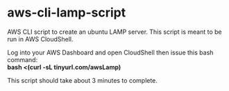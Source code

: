 # aws-cli-lamp-script
AWS CLI script to create an ubuntu LAMP server. This script is meant to be run in AWS CloudShell.

Log into your AWS Dashboard and open CloudShell then issue this bash command:  
**bash <(curl -sL tinyurl.com/awsLamp)**

This script should take about 3 minutes to complete.
